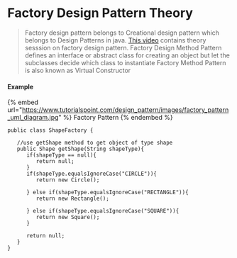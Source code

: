 # Factory Design Pattern Theory

> Factory design pattern belongs to Creational design pattern which belongs to Design Patterns in java. [This video](https://www.youtube.com/watch?v=pt1IbV1aSZ4\&list=PLsyeobzWxl7r2ZX1fl-7CKnayxHJA\_1ol\&index=3) contains theory sesssion on factory design pattern. Factory Design Method Pattern defines an interface or abstract class for creating an object but let the subclasses decide which class to instantiate Factory Method Pattern is also known as Virtual Constructor

#### Example

{% embed url="https://www.tutorialspoint.com/design_pattern/images/factory_pattern_uml_diagram.jpg" %}
Factory Pattern
{% endembed %}



```
public class ShapeFactory {
	
   //use getShape method to get object of type shape 
   public Shape getShape(String shapeType){
      if(shapeType == null){
         return null;
      }		
      if(shapeType.equalsIgnoreCase("CIRCLE")){
         return new Circle();
         
      } else if(shapeType.equalsIgnoreCase("RECTANGLE")){
         return new Rectangle();
         
      } else if(shapeType.equalsIgnoreCase("SQUARE")){
         return new Square();
      }
      
      return null;
   }
}
```
